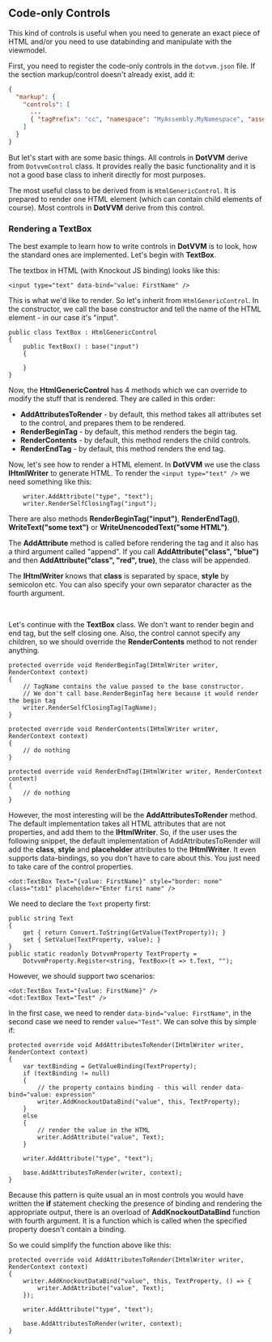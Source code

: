 ## Code-only Controls

This kind of controls is useful when you need to generate an exact piece of HTML and/or you need to use databinding and manipulate
with the viewmodel.

First, you need to register the code-only controls in the `dotvvm.json` file. If the section markup/control doesn't already exist, add it:

```JSON
{
  "markup": {
    "controls": [
      ...
      { "tagPrefix": "cc", "namespace": "MyAssembly.MyNamespace", "assembly": "MyAssembly" }
    ]
  }
}
```

But let's start with are some basic things. All controls in **DotVVM** derive from `DotvvmControl` class. It provides really the 
basic functionality and it is not a good base class to inherit directly for most purposes. 

The most useful class to be derived from is `HtmlGenericControl`. It is prepared to render one HTML element (which can contain
child elements of course). Most controls in **DotVVM** derive from this control. 


### Rendering a TextBox

The best example to learn how to write controls in **DotVVM** is to look, how the standard ones are implemented.
Let's begin with **TextBox**.

The textbox in HTML (with Knockout JS binding) looks like this:

```DOTHTML
<input type="text" data-bind="value: FirstName" />
```

This is what we'd like to render. So let's inherit from `HtmlGenericControl`. In the constructor, we call the base constructor 
and tell the name of the HTML element - in our case it's "input".

```CSHARP
public class TextBox : HtmlGenericControl
{
    public TextBox() : base("input")
    {

    }
}
```

Now, the **HtmlGenericControl** has 4 methods which we can override to modify the stuff that is rendered. They are called in this order:
+ **AddAttributesToRender** - by default, this method takes all attributes set to the control, and prepares them to be rendered.
+ **RenderBeginTag** - by default, this method renders the begin tag.
+ **RenderContents** - by default, this method renders the child controls.
+ **RenderEndTag** - by default, this method renders the end tag.

Now, let's see how to render a HTML element. In **DotVVM** we use the class **IHtmlWriter** to generate HTML. To render 
the `<input type="text" />` we need something like this:

```CSHARP
    writer.AddAttribute("type", "text");
    writer.RenderSelfClosingTag("input");
```

There are also methods **RenderBeginTag("input")**, **RenderEndTag()**, **WriteText("some text")** or **WriteUnencodedText("some HTML")**.

The **AddAttribute** method is called before rendering the tag and it also has a third argument called "append". 
If you call **AddAttribute("class", "blue")** and then **AddAttribute("class", "red", true)**, the class will be appended. 

The **IHtmlWriter** knows that **class** is separated by space, **style** by semicolon etc. You can also specify your own separator character
as the fourth argument.

&nbsp;

Let's continue with the **TextBox** class. We don't want to render begin and end tag, but the self closing one. Also, the control
cannot specify any children, so we should override the **RenderContents** method to not render anything.

```CSHARP
protected override void RenderBeginTag(IHtmlWriter writer, RenderContext context)
{   
    // TagName contains the value passed to the base constructor. 
    // We don't call base.RenderBeginTag here because it would render the begin tag
    writer.RenderSelfClosingTag(TagName); 
}

protected override void RenderContents(IHtmlWriter writer, RenderContext context)
{   
    // do nothing 
}

protected override void RenderEndTag(IHtmlWriter writer, RenderContext context)
{    
    // do nothing
}
```

However, the most interesting will be the **AddAttributesToRender** method. The default implementation takes
all HTML attributes that are not properties, and add them to the **IHtmlWriter**. So, if the user uses the following snippet,
the default implementation of AddAttributesToRender will add the **class**, **style** and **placeholder** attributes 
to the **IHtmlWriter**. It even supports data-bindings, so you don't have to care about this. You just need to take care 
of the control properties.

```DOTHTML
<dot:TextBox Text="{value: FirstName}" style="border: none" class="txb1" placeholder="Enter first name" />
```

We need to declare the `Text` property first:

```CSHARP
public string Text
{
    get { return Convert.ToString(GetValue(TextProperty)); }
    set { SetValue(TextProperty, value); }
}
public static readonly DotvvmProperty TextProperty =
    DotvvmProperty.Register<string, TextBox>(t => t.Text, "");
```

However, we should support two scenarios:
```DOTHTML
<dot:TextBox Text="{value: FirstName}" />
<dot:TextBox Text="Test" />
```

In the first case, we need to render `data-bind="value: FirstName"`, in the second case we need to render `value="Test"`.
We can solve this by simple if:

```CSHARP
protected override void AddAttributesToRender(IHtmlWriter writer, RenderContext context)
{
	var textBinding = GetValueBinding(TextProperty);
    if (textBinding != null) 
	{
		// the property contains binding - this will render data-bind="value: expression"
		writer.AddKnockoutDataBind("value", this, TextProperty);
	}
	else 
	{
		// render the value in the HTML
		writer.AddAttribute("value", Text);
	}

    writer.AddAttribute("type", "text");
    
    base.AddAttributesToRender(writer, context);
}
```

Because this pattern is quite usual an in most controls you would have written the **if** statement checking the presence
of binding and rendering the appropriate output, there is an overload of **AddKnockoutDataBind** function with fourth argument.
It is a function which is called when the specified property doesn't contain a binding.

So we could simplify the function above like this:

```CSHARP
protected override void AddAttributesToRender(IHtmlWriter writer, RenderContext context)
{
	writer.AddKnockoutDataBind("value", this, TextProperty, () => {
		writer.AddAttribute("value", Text);
	});

    writer.AddAttribute("type", "text");
    
    base.AddAttributesToRender(writer, context);
}
```
